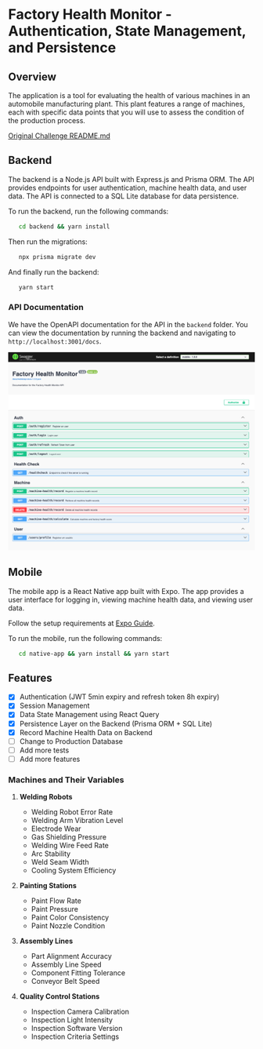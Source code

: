 # Factory Health Monitor - Authentication, State Management, and Persistence

## Overview

The application is a tool for evaluating the health of various machines in an automobile manufacturing plant. This plant features a range of machines, each with specific data points that you will use to assess the condition of the production process.

[Original Challenge README.md](./README-challenge)

## Backend

The backend is a Node.js API built with Express.js and Prisma ORM. The API provides endpoints for user authentication, machine health data, and user data. The API is connected to a SQL Lite database for data persistence.

To run the backend, run the following commands:

```bash
   cd backend && yarn install
```

Then run the migrations:

```bash
   npx prisma migrate dev
```

And finally run the backend:

```bash
   yarn start
```

### API Documentation

We have the OpenAPI documentation for the API in the `backend` folder. You can view the documentation by running the backend and navigating to `http://localhost:3001/docs`.

[![docs-image](./.github/docs.png)](http://localhost:3001/docs)

## Mobile

The mobile app is a React Native app built with Expo. The app provides a user interface for logging in, viewing machine health data, and viewing user data.

Follow the setup requirements at [Expo Guide](https://docs.expo.dev/get-started/installation/).

To run the mobile, run the following commands:

```bash
   cd native-app && yarn install && yarn start
```

## Features

- [x] Authentication (JWT 5min expiry and refresh token 8h expiry)
- [x] Session Management
- [x] Data State Management using React Query
- [x] Persistence Layer on the Backend (Prisma ORM + SQL Lite)
- [x] Record Machine Health Data on Backend
- [ ] Change to Production Database
- [ ] Add more tests
- [ ] Add more features

### Machines and Their Variables

1. **Welding Robots**

   - Welding Robot Error Rate
   - Welding Arm Vibration Level
   - Electrode Wear
   - Gas Shielding Pressure
   - Welding Wire Feed Rate
   - Arc Stability
   - Weld Seam Width
   - Cooling System Efficiency

2. **Painting Stations**

   - Paint Flow Rate
   - Paint Pressure
   - Paint Color Consistency
   - Paint Nozzle Condition

3. **Assembly Lines**

   - Part Alignment Accuracy
   - Assembly Line Speed
   - Component Fitting Tolerance
   - Conveyor Belt Speed

4. **Quality Control Stations**
   - Inspection Camera Calibration
   - Inspection Light Intensity
   - Inspection Software Version
   - Inspection Criteria Settings
